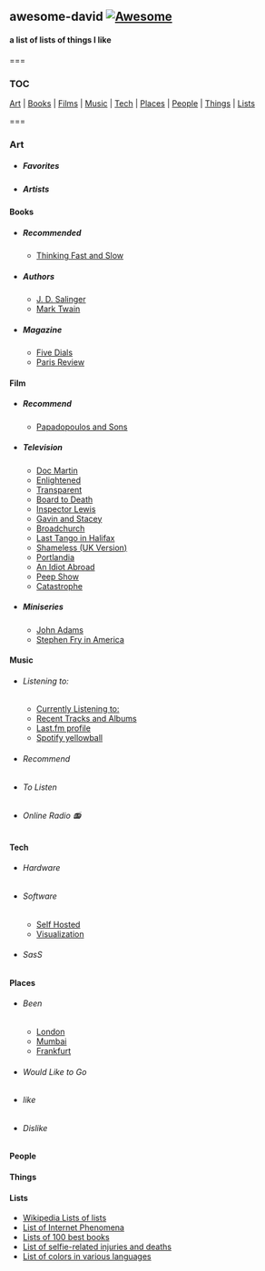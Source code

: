 ## awesome-david   [![Awesome](https://cdn.rawgit.com/sindresorhus/awesome/d7305f38d29fed78fa85652e3a63e154dd8e8829/media/badge.svg)](https://github.com/sindresorhus/awesome)
#### a list of lists of things I like
===

### TOC

[Art](#art) | [Books](#art) | [Films](#film) | [Music](#music) | [Tech](#tech) | [Places](#places) | [People](#people) | [Things](#things) | [Lists](#lists)

===

### Art
  - ##### Favorites
  - ##### Artists
  
  
#### Books
  - ##### Recommended
  	- [Thinking Fast and Slow](<https://en.wikipedia.org/wiki/Catastrophe_(2015_TV_series)>)
  - ##### Authors
  	- [J. D. Salinger](https://en.wikipedia.org/wiki/J._D._Salinger)
  	- [Mark Twain](https://en.wikipedia.org/wiki/Mark_Twain)
  - ##### Magazine
  	- [Five Dials](https://en.wikipedia.org/wiki/Five_Dials)
  	- [Paris Review](https://en.wikipedia.org/wiki/The_Paris_Review)
  	
  
#### Film
  - ##### Recommend
  	- [Papadopoulos and Sons](https://en.wikipedia.org/wiki/Papadopoulos_%26_Sons)
  	
  - ##### Television
    - [Doc Martin](https://en.wikipedia.org/wiki/Doc_Martin)
	- [Enlightened](https://en.wikipedia.org/wiki/Enlightened_%28TV_series%29)
	- [Transparent](https://en.wikipedia.org/wiki/Transparent_%28TV_series%29)
	- [Board to Death](https://en.wikipedia.org/wiki/Bored_to_Death)
	- [Inspector Lewis](<https://en.wikipedia.org/wiki/Lewis_(TV_series)>)
	- [Gavin and Stacey](https://en.wikipedia.org/wiki/Gavin_%26_Stacey)
	- [Broadchurch](https://en.wikipedia.org/wiki/Broadchurch)
	- [Last Tango in Halifax](https://en.wikipedia.org/wiki/Last_Tango_in_Halifax)
	- [Shameless (UK Version)](<https://en.wikipedia.org/wiki/Shameless_(UK_TV_series)>)
	- [Portlandia](<https://en.wikipedia.org/wiki/Portlandia_(TV_series)>)
	- [An Idiot Abroad](https://en.wikipedia.org/wiki/An_Idiot_Abroad)
	- [Peep Show](<https://en.wikipedia.org/wiki/Peep_Show_(TV_series)>)
	- [Catastrophe](<https://en.wikipedia.org/wiki/Catastrophe_(2015_TV_series)>)
	
  - ##### Miniseries
 	- [John Adams](<https://en.wikipedia.org/wiki/John_Adams_(miniseries)>)
 	- [Stephen Fry in America](https://en.wikipedia.org/wiki/Stephen_Fry_in_America)
	
#### Music
  - ###### Listening to:
  	- [Currently Listening to:](https://davidawindham.com/studio/music)
    - [Recent Tracks and Albums](https://davidawindham.com/studio/music)
    - [Last.fm profile](http://www.last.fm/user/windhamdavid)
    - [Spotify yellowball](https://embed.spotify.com/?uri=spotify%3Auser%3Awindhamdavid%3Aplaylist%3A2ynhPm8YKOkMPiVCQmR1fy)
  
  - ###### Recommend
  - ###### To Listen
  - ###### Online Radio :radio:

#### Tech
  - ###### Hardware
  - ###### Software
    - [Self Hosted](https://github.com/Kickball/awesome-selfhosted)
    - [Visualization](https://github.com/fasouto/awesome-dataviz)
  - ###### SasS

#### Places
  - ###### Been
  	- [London](https://en.wikipedia.org/wiki/London)
  	- [Mumbai](https://en.wikipedia.org/wiki/Mumbai)
  	- [Frankfurt](https://en.wikipedia.org/wiki/Frankfurt)
  	
  - ###### Would Like to Go
  - ###### like
  - ###### Dislike

#### People

#### Things


#### Lists
- [Wikipedia Lists of lists](https://en.wikipedia.org/wiki/Category:Lists_of_lists)
- [List of Internet Phenomena](https://en.wikipedia.org/wiki/List_of_Internet_phenomena)
- [Lists of 100 best books](https://en.wikipedia.org/wiki/Lists_of_100_best_books)
- [List of selfie-related injuries and deaths](https://en.wikipedia.org/wiki/List_of_Internet_phenomena)
- [List of colors in various languages](https://en.wikipedia.org/wiki/List_of_colors_in_various_languages)
